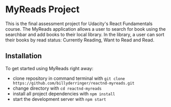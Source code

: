 # MyReads Project

This is the final assessment project for Udacity's React Fundamentals course. The MyReads application allows a user to search for book using the searchbar and add books to their local library. In the library, a user can sort their books by read status: Currently Reading, Want to Read and Read.

## Installation

To get started using MyReads right away:

* clone repository in command terminal with `git clone https://github.com/billyderringer/reactnd-myreads.git`
* change directory with `cd reactnd-myreads`
* install all project dependencies with `npm install`
* start the development server with `npm start`


